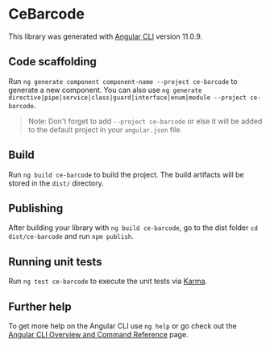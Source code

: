 # CeBarcode

This library was generated with [Angular CLI](https://github.com/angular/angular-cli) version 11.0.9.

## Code scaffolding

Run `ng generate component component-name --project ce-barcode` to generate a new component. You can also use `ng generate directive|pipe|service|class|guard|interface|enum|module --project ce-barcode`.
> Note: Don't forget to add `--project ce-barcode` or else it will be added to the default project in your `angular.json` file. 

## Build

Run `ng build ce-barcode` to build the project. The build artifacts will be stored in the `dist/` directory.

## Publishing

After building your library with `ng build ce-barcode`, go to the dist folder `cd dist/ce-barcode` and run `npm publish`.

## Running unit tests

Run `ng test ce-barcode` to execute the unit tests via [Karma](https://karma-runner.github.io).

## Further help

To get more help on the Angular CLI use `ng help` or go check out the [Angular CLI Overview and Command Reference](https://angular.io/cli) page.
